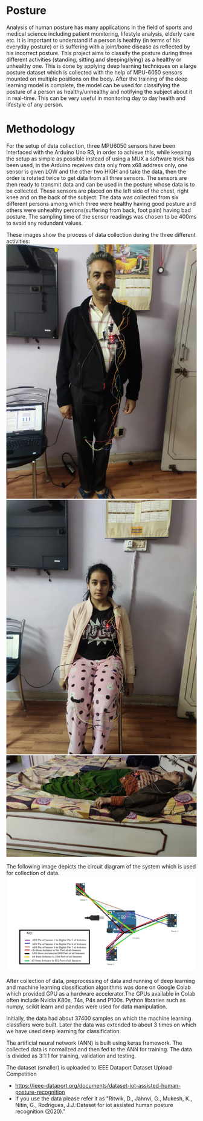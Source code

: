 # Posture

Analysis of human posture has many applications in the field of sports and medical science including patient monitoring, lifestyle analysis, elderly care etc. It is important to understand if a person is healthy (in terms of his everyday posture) or is suffering with a joint/bone disease as reflected by his incorrect posture. This project aims to classify the posture during three different activities (standing, sitting and sleeping/lying) as a healthy or unhealthy one. This is done by applying deep learning techniques on a large posture dataset which is collected with the help of MPU-6050 sensors mounted on multiple positions on the body. After the training of the deep learning model is complete, the model can be used for classifying the posture of a person as healthy/unhealthy and notifying the subject about it in real-time. This can be very useful in monitoring day to day health and lifestyle of any person.


# Methodology

For the setup of data collection, three MPU6050 sensors have been interfaced with the Arduino
Uno R3, in order to achieve this, while keeping the setup as simple as possible instead of using
a MUX a software trick has been used, in the Arduino receives data only from x68 address
only, one sensor is given LOW and the other two HIGH and take the data, then the order is
rotated twice to get data from all three sensors. The sensors are then ready to transmit data and
can be used in the posture whose data is to be collected. These sensors are placed on the left side of the chest, right knee and on the back of the subject. The data was collected from six different persons among which three were healthy having good posture and others
were unhealthy persons(suffering from back, foot pain) having bad posture. The sampling time
of the sensor readings was chosen to be 400ms to avoid any redundant values.

These images show the process of data collection during the three different activities:
![Screenshot](standing.jpg)
![Screenshot](sitting.jpg)
![Screenshot](lying.jpg)

The following image depicts the circuit diagram of the system which is used for collection of data.
![Screenshot](circuit.jpg)

After collection of data, preprocessing of data and running of deep learning and machine learning classification
algorithms was done on Google Colab which provided GPU as a hardware accelerator.The
GPUs available in Colab often include Nvidia K80s, T4s, P4s and P100s. Python libraries such as numpy, scikit learn and pandas were used for data manipulation. 

Initially, the data had about 37400 samples on which the machine learning classfiers were built. Later the data was extended to about 3 times on which we have used deep learning for classification.

The artificial neural network (ANN) is built using keras framework. The collected data is normalized and then fed to the ANN for training. The data is divided
as 3:1:1 for training, validation and testing.

The dataset (smaller) is uploaded to IEEE Dataport Dataset Upload Competition 
- https://ieee-dataport.org/documents/dataset-iot-assisted-human-posture-recognition
- If you use the data please refer it as "Ritwik,  D.,  Jahnvi,  G.,  Mukesh,  K.,  Nitin,  G.,  Rodrigues,  J.J.:Dataset for iot assisted human posture recognition (2020)."
